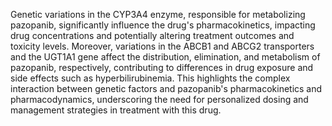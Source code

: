 Genetic variations in the CYP3A4 enzyme, responsible for metabolizing pazopanib, significantly influence the drug's pharmacokinetics, impacting drug concentrations and potentially altering treatment outcomes and toxicity levels. Moreover, variations in the ABCB1 and ABCG2 transporters and the UGT1A1 gene affect the distribution, elimination, and metabolism of pazopanib, respectively, contributing to differences in drug exposure and side effects such as hyperbilirubinemia. This highlights the complex interaction between genetic factors and pazopanib's pharmacokinetics and pharmacodynamics, underscoring the need for personalized dosing and management strategies in treatment with this drug.